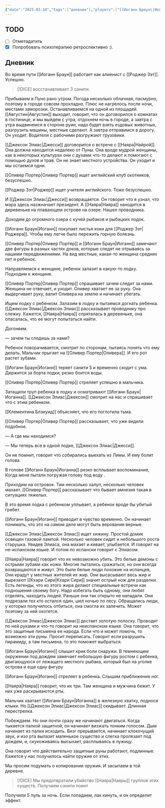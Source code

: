 ```yaml
---
{"date":"2025-03-10","tags":["дневник"],"players":["[[Иоганн Браун\|Иоганн Браун]]","[[Роджер Зэт\|Роджер Зэт]]","[[Клементина Блэкуид\|Клементина Блэкуид]]","[[Оливер Портер\|Оливер Портер]]"],"campaign":"[[Маски Ньярлахотепа]]","world-date":"25 марта 2025","world-time-start":"утро","dg-publish":true,"previous-session":"[[4 марта 2025]]","next-session":"[[28 марта 2025]]","permalink":"/10-marta-2025/","dgPassFrontmatter":true}
---
```



## TODO
- [ ] Отметадатить
- [x] Попробовать психотерапию ретроспективно :).
## Дневник
Во время пути [[Иоганн Браун]] работает как алиенист с [[Роджер Зэт]]. Успешно.
> [!DICE] восстанавливает 3 санити.

Прибываем в Пуно рано утром. Погода несколько облачная, пасмурно, поэтому в городе совсем прохладно. Плюс не нагрелось после ночи, местами заморозки. Останавливаемся на одной из площадей. [[Августин\|Августин]] выходит, говорит, что он договорился о комнатах в гостинице, и мы выйдем с утра, отдохнем ночь в городе, а завтра с утра выдвинемся в стороне руин, надо будет взять ездовых животных, разгрузить машины, местные сделают. А завтра отправимся в дорогу. Он уходит. Водители с рабочими разгружают грузовики.

[[Джексон Элиас\|Джесси]] договорится о встрече с [[Наяра\|Найрой]]. Она должна находится недалеко от Пуны. Она вроде мудрой женщины, как в некоторых культурах они с духами что-то делают и помогают с помощью духов и трав. Он не знает местного устройства. Он уходит и мы остаемся одни. 

[[Оливер Портер\|Оливер Портер]] ищет английский клуб охотников, безуспешно.

[[Роджер Зэт\|Роджер]] ищет учителя английского. Тоже безуспешно.

И [[Джексон Элиас\|Джесси]] возвращается. Он говорит что я узнал, что мэра здесь назжначает президент. А [[Наяра\|Наяра]] находится в деревеньке на плавающем острове на озере. Нашел проводника. 

Доходим до огромного озера с кучей рыбаков и рыбацких лодок. 

[[Иоганн Браун\|Иоганн]] покупает листья коки для [[Роджер Зэт\|Роджера]]. Чтобы ему легче было пережить горную болезнь. 

[[Оливер Портер\|Оливер Портер]] и [[Иоганн Браун\|Иоганн]] замечают две фигуры в разных частях доков, которые следят не отрываясь за нашими передвижениями. На вид местные, какая-то женщина средних лет и ребенок. 

Направляемся к женщине, ребенок залазит в какую-то лодку. Подходим к женщине. 

[[Оливер Портер\|Оливер Портер]] спрашивает зачем следит за нами. Женщина не отвечает, и уходит. Оливер хватает ее за руку. Она выдергивает руку, валит Оливера на землю и начинает убегать. 

Ищем лодку с ребенком. Залазим в лодку и пытаемся догнать ребенка. [[Джексон Элиас\|Джексон Элиас]] рассказывает проводнику про слежку. Кажется, [[Наяра\|Наяра]] спряталась в деревеньке, она опасалась, что ее могут попытаться найти. 

Догоняем.

— зачем ты следишь за нами?

Ребенок поворачивается, смотрит по сторонам, пытаясь понять что ему делать. Мальчик прыгает на [[Оливер Портер\|Оливера]]. И его рот растет зубами. 

[[Иоганн Браун\|Иоганн]] теряет санити 5 и временно сходит с ума. Держится за борта лодки, резко боится воды. 

[[Оливер Портер\|Оливер Портер]] стреляет успешно в мальчика. 

Затащили труп ребенка в лодку и осматривают [[Иоганн Браун\|Иоганна]]. [[Джексон Элиас\|Джексон]] смотрит на нас и спрашивает что с этим ребенком.

[[Клементина Блэкуид]] объясняет, что его поглотила тьма.

[[Оливер Портер\|Оливер Портер]] рассказывает, что уже видели подобное. 

— А где мы находимся?

— Мы теперь все в одной лодке, [[Джексон Элиас\|Джесси]].

Он не помнит, говорит что собирались выехать из Лимы. И ему болит голова. 

В голове [[Иоганн Браун\|Иоганна]] резко всплывает воспоминание, Когда меня пытали погружая голову под воду .

Приходим на островок. Там несколько халуп, несколько человек махает. [[Оливер Портер]] рассказывает что бывает амнезия такая в ситуациях тяжелых. 

В это время лодка с ребенком уплывает, а ребенок вроде бы убитый гребет. 

[[Иоганн Браун\|Иоганн]] приводит в чувство временно. Он начинает понимать, что это на самом деле могут быть верования верные. 

[[Джексон Элиас\|Джексон Элиас]] ищет хижину. Простой домик освещен газовой лампой. Несколько человек сидит и небольшого роста старушка. Увидев Элиаса, она махает и кивает, улыбается. И говорит на не-испанском языке. И потом по испански говорит с Элиасом.

[[Наяра\|Наяра]] говорит что их невозможно убить. Это белые демоны с острыми зубами как ножи. Многие пытались сражаться, но они всегда возвращаются и живут. Это были белые люди похожие на испанцев, Они крадут у местных жителей их жир. Они высасывают весь жир и вырезают [[Кхари Сири\|Кхари Сири]] значит острый нож для разделки. Есть легенды, что из этого жира делают специальные встречи как подношения своему богу. Надо избегать быть одному, они любят отделять, находить людей. Раньше они так открыто не нападали. Они подрезали тех кто остался один, шел ночью по лесу. Обращались люди, у которых получилось отбиться, она смогла их залечить. Может поэтому за ней охотятся. 

[[Джексон Элиас\|Джексон Элиас]] достает золотую полоску. Проводит по ней руками и что-то говорит на неиспанском языке. Она говорит, что это защитные письмена ее народа. Если что и может помочь, то возможно эти руны. Просит переписать. Говорит если разрушить пирамиду, а там письмена, то это поможет выбраться. 

[[Иоганн Браун\|Иоганн]] слышит крик боли снаружи. В темнеющем окружении под дождем замечает небольшую фигуру ростом с ребенка, двигающуюся от лежащего местного рыбака, который был на уголке острова и еще одну фигуру 

[[Иоганн Браун\|Иоганн]] стреляет в ребенка. Слышим приближение ног. 

[[Наяра\|Наяра]] говорит, что их три. Там женщина и мужчина бежит. У них уже раскрываются рты. 

Мальчик хватает [[Иоганн Браун\|Иоганна]] в железную хватку, поднося клыки. Но [[Джексон Элиас\|Джексон Элиас]] скидывает. Длинная перестрелка.

Побеждаем. Но они почти сразу же начинают двигаться. Когда тыкается палкой защитной, он начинает визжать тонким голосом. Дым начинает из палки исходить. Визг прерывается, начинает клокочущий звук, и изо рта вылазит маленькое существо и слегка пролезает под дождем, и, скукоживаясь высыхает, расплываясь в лужицу. 

Она говорит что действительно защитные руны работают, подлинные. Кажется у нас получилось найти оружие от этих. 

Мы просим подумать о копировании оружия. И засыпаем в той деревне. 

> [!DICE] Мы предотвратили убийство [[Наяра\|Наяры]] группой этих существ. Получаем сэнити поинт

Получили 5 пуль за ночь. Если попадаем, лак кинуть, и он определит эффект. 